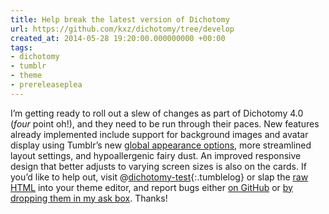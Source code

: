 ```yaml
---
title: Help break the latest version of Dichotomy
url: https://github.com/kxz/dichotomy/tree/develop
created_at: 2014-05-28 19:20:00.000000000 +00:00
tags:
- dichotomy
- tumblr
- theme
- prereleaseplea
---
```


I’m getting ready to roll out a slew of changes as part of Dichotomy 4.0
(*four* point oh!), and they need to be run through their paces. New
features already implemented include support for background images and
avatar display using Tumblr’s new [global appearance
options](https://www.tumblr.com/docs/en/custom_themes#global_appearance),
more streamlined layout settings, and hypoallergenic fairy dust. An
improved responsive design that better adjusts to varying screen sizes
is also on the cards. If you’d like to help out, visit
@[dichotomy-test](http://tmblr.co/mm2Cvq0gJ47fGByOThZhYbQ){:.tumblelog}
or slap the [raw
HTML](https://github.com/kxz/dichotomy/raw/develop/dichotomy.html) into
your theme editor, and report bugs either [on
GitHub](https://github.com/kxz/dichotomy/issues) or [by dropping them in
my ask box](http://blog.room208.org/ask). Thanks!
